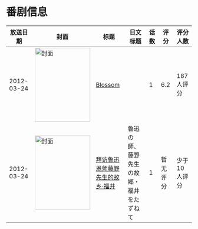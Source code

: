 # 番剧信息

|放送日期|封面|标题|日文标题|话数|评分|评分人数|
|---|---|---|---|---|---|---|
|2012-03-24|<img src="//lain.bgm.tv/pic/cover/c/2e/4d/66991_efQ98.jpg" alt="封面" style="width:150px;height:200px;object-fit:cover;">|[Blossom](https://bangumi.tv/subject/66991)||1|6.2|187人评分|
|2012-03-24|<img src="//lain.bgm.tv/pic/cover/c/9d/ba/316993_cpAi0.jpg" alt="封面" style="width:150px;height:200px;object-fit:cover;">|[拜访鲁迅恩师藤野先生的故乡·福井](https://bangumi.tv/subject/316993)|魯迅の師、藤野先生の故郷・福井をたずねて|1|暂无评分|少于10人评分|
